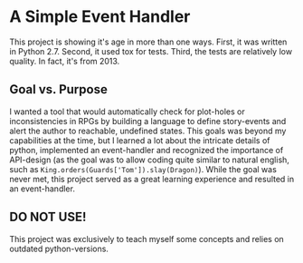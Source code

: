 # A Simple Event Handler
This project is showing it's age in more than one ways. First, it was written in Python 2.7. Second, it used tox for tests. Third, the tests are relatively low quality. In fact, it's from 2013.

## Goal vs. Purpose
I wanted a tool that would automatically check for plot-holes or inconsistencies in RPGs by building a language to define story-events and alert the author to reachable, undefined states. This goals was beyond my capabilities at the time, but I learned a lot about the intricate details of python, implemented an event-handler and recognized the importance of API-design (as the goal was to allow coding quite similar to natural english, such as `King.orders(Guards['Tom']).slay(Dragon)`). While the goal was never met, this project served as a great learning experience and resulted in an event-handler.

## DO NOT USE!
This project was exclusively to teach myself some concepts and relies on outdated python-versions.